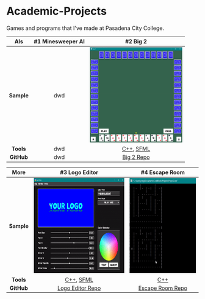 # Academic-Projects

Games and programs that I've made at Pasadena City College.

AIs | #1 Minesweeper AI | #2 Big 2
:-------------------------:|:-------------------------:|:-------------------------:
**Sample** | dwd | [<img src="Samples/big2-sample.gif" height='250'/>](https://github.com/JonathanCNg/Big-2-Game#readme)
**Tools** | dwd | [C++](https://www.cplusplus.com/), [SFML](https://www.sfml-dev.org/)
**GitHub** | dwd | [Big 2 Repo](https://github.com/JonathanCNg/Big-2-Game)



More | #3 Logo Editor | #4 Escape Room 
:-------------------------:|:-------------------------:|:-------------------------:
**Sample** | [<img src="Samples/logomaker-sample.gif" height='250'/>](https://github.com/JonathanCNg/Logo-Editor#readme) | [<img src="Samples/escaperoom-sample-crop.gif" height='250'/>](https://github.com/JonathanCNg/Escape-Room-Game)
**Tools** | [C++](https://www.cplusplus.com/), [SFML](https://www.sfml-dev.org/) | [C++](https://www.cplusplus.com/)
**GitHub** | [Logo Editor Repo](https://github.com/JonathanCNg/Logo-Editor) | [Escape Room Repo](https://github.com/JonathanCNg/Escape-Room-Game)
